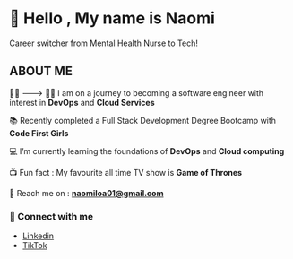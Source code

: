 
# :wave: **Hello , My name is Naomi**

Career switcher from Mental Health Nurse to Tech!

## ABOUT ME
👩‍⚕️ ---> 👩‍💻 I am on a journey to becoming a software engineer with interest in **DevOps** and **Cloud Services**

📚 Recently completed a Full Stack Development Degree Bootcamp with **Code First Girls**

:computer: I’m currently learning the foundations of **DevOps** and **Cloud computing**

📺 Fun fact : My favourite all time TV show is **Game of Thrones**

:e-mail: Reach me on : **naomiloa01@gmail.com**



  ### 📱 Connect with me
- [Linkedin](https://www.linkedin.com/in/naomi-loa/)
- [TikTok](https://www.tiktok.com/@tech.inwithnai?_t=8gbrEFIzvvM&_r=1)
